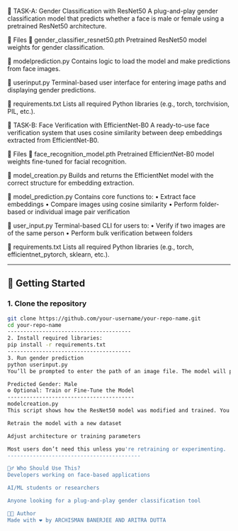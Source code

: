 👤 TASK-A: Gender Classification with ResNet50
A plug-and-play gender classification model that predicts whether a face is male or female using a pretrained ResNet50 architecture.

📁 Files
🔹 gender_classifier_resnet50.pth
Pretrained ResNet50 model weights for gender classification.

🔹 modelprediction.py
Contains logic to load the model and make predictions from face images.

🔹 userinput.py
Terminal-based user interface for entering image paths and displaying gender predictions.

🔹 requirements.txt
Lists all required Python libraries (e.g., torch, torchvision, PIL, etc.).

👥 TASK-B: Face Verification with EfficientNet-B0
A ready-to-use face verification system that uses cosine similarity between deep embeddings extracted from EfficientNet-B0.

📁 Files
🔹 face_recognition_model.pth
Pretrained EfficientNet-B0 model weights fine-tuned for facial recognition.

🔹 model_creation.py
Builds and returns the EfficientNet model with the correct structure for embedding extraction.

🔹 model_prediction.py
Contains core functions to:
• Extract face embeddings
• Compare images using cosine similarity
• Perform folder-based or individual image pair verification

🔹 user_input.py
Terminal-based CLI for users to:
• Verify if two images are of the same person
• Perform bulk verification between folders

🔹 requirements.txt
Lists all required Python libraries (e.g., torch, efficientnet_pytorch, sklearn, etc.).


--------------------------------------

## 🚀 Getting Started

### 1. Clone the repository
```bash
git clone https://github.com/your-username/your-repo-name.git
cd your-repo-name
---------------------------------------
2. Install required libraries:
pip install -r requirements.txt
---------------------------------------
3. Run gender prediction
python userinput.py
You’ll be prompted to enter the path of an image file. The model will process it and print something like:

Predicted Gender: Male
⚙️ Optional: Train or Fine-Tune the Model
----------------------------------------
modelcreation.py
This script shows how the ResNet50 model was modified and trained. You can use it to:

Retrain the model with a new dataset

Adjust architecture or training parameters

Most users don’t need this unless you're retraining or experimenting.
------------------------------------------

🙋‍♂️ Who Should Use This?
Developers working on face-based applications

AI/ML students or researchers

Anyone looking for a plug-and-play gender classification tool

👨‍💻 Author
Made with ❤️ by ARCHISMAN BANERJEE AND ARITRA DUTTA
